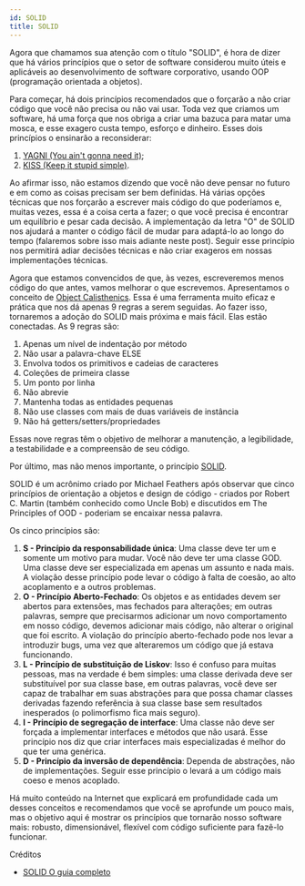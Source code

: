 ```yaml
---
id: SOLID
title: SOLID
---
```


Agora que chamamos sua atenção com o título "SOLID", é hora de dizer que há vários princípios que o setor de software considerou muito úteis e aplicáveis ao desenvolvimento de software corporativo, usando OOP (programação orientada a objetos).

Para começar, há dois princípios recomendados que o forçarão a não criar código que você não precisa ou não vai usar. Toda vez que criamos um software, há uma força que nos obriga a criar uma bazuca para matar uma mosca, e esse exagero custa tempo, esforço e dinheiro. Esses dois princípios o ensinarão a reconsiderar:

1. [YAGNI (You ain't gonna need it)](https://martinfowler.com/bliki/Yagni.html);
2. [KISS (Keep it stupid simple)](https://dev.to/kwereutosu/the-k-i-s-s-principle-in-programming-1jfg).

Ao afirmar isso, não estamos dizendo que você não deve pensar no futuro e em como as coisas precisam ser bem definidas. Há várias opções técnicas que nos forçarão a escrever mais código do que poderíamos e, muitas vezes, essa é a coisa certa a fazer; o que você precisa é encontrar um equilíbrio e pesar cada decisão. A implementação da letra "O" de SOLID nos ajudará a manter o código fácil de mudar para adaptá-lo ao longo do tempo (falaremos sobre isso mais adiante neste post). Seguir esse princípio nos permitirá adiar decisões técnicas e não criar exageros em nossas implementações técnicas.

Agora que estamos convencidos de que, às vezes, escreveremos menos código do que antes, vamos melhorar o que escrevemos. Apresentamos o conceito de [Object Calisthenics](https://medium.com/@rafaelcruz_48213/desenvolva-um-código-melhor-com-object-calisthenics-d5364767a9ba). Essa é uma ferramenta muito eficaz e prática que nos dá apenas 9 regras a serem seguidas. Ao fazer isso, tornaremos a adoção do SOLID mais próxima e mais fácil. Elas estão conectadas. As 9 regras são:

1. Apenas um nível de indentação por método
2. Não usar a palavra-chave ELSE
3. Envolva todos os primitivos e cadeias de caracteres
4. Coleções de primeira classe
5. Um ponto por linha
6. Não abrevie
7. Mantenha todas as entidades pequenas
8. Não use classes com mais de duas variáveis de instância
9. Não há getters/setters/propriedades

Essas nove regras têm o objetivo de melhorar a manutenção, a legibilidade, a testabilidade e a compreensão de seu código.

Por último, mas não menos importante, o princípio [SOLID](https://blog.cleancoder.com/uncle-bob/2020/10/18/Solid-Relevance.html).

SOLID é um acrônimo criado por Michael Feathers após observar que cinco princípios de orientação a objetos e design de código - criados por Robert C. Martin (também conhecido como Uncle Bob) e discutidos em The Principles of OOD - poderiam se encaixar nessa palavra.

Os cinco princípios são:

1. **S - Princípio da responsabilidade única**: Uma classe deve ter um e somente um motivo para mudar. Você não deve ter uma classe GOD. Uma classe deve ser especializada em apenas um assunto e nada mais. A violação desse princípio pode levar o código à falta de coesão, ao alto acoplamento e a outros problemas.
2. **O - Princípio Aberto-Fechado**: Os objetos e as entidades devem ser abertos para extensões, mas fechados para alterações; em outras palavras, sempre que precisarmos adicionar um novo comportamento em nosso código, devemos adicionar mais código, não alterar o original que foi escrito. A violação do princípio aberto-fechado pode nos levar a introduzir bugs, uma vez que alteraremos um código que já estava funcionando.
3. **L - Princípio de substituição de Liskov**: Isso é confuso para muitas pessoas, mas na verdade é bem simples: uma classe derivada deve ser substituível por sua classe base, em outras palavras, você deve ser capaz de trabalhar em suas abstrações para que possa chamar classes derivadas fazendo referência à sua classe base sem resultados inesperados (o polimorfismo fica mais seguro). 
4. **I - Princípio de segregação de interface**: Uma classe não deve ser forçada a implementar interfaces e métodos que não usará. Esse princípio nos diz que criar interfaces mais especializadas é melhor do que ter uma genérica.
5. **D - Princípio da inversão de dependência**: Dependa de abstrações, não de implementações. Seguir esse princípio o levará a um código mais coeso e menos acoplado.

Há muito conteúdo na Internet que explicará em profundidade cada um desses conceitos e recomendamos que você se aprofunde um pouco mais, mas o objetivo aqui é mostrar os princípios que tornarão nosso software mais: robusto, dimensionável, flexível com código suficiente para fazê-lo funcionar.

Créditos
- [SOLID O guia completo](https://medium.com/desenvolvendo-com-paixao/o-que-é-solid-o-guia-completo-para-você-entender-os-5-princ%C3%ADpios-da-poo-2b937b3fc530)